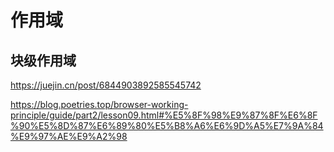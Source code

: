 # 作用域





## 块级作用域

https://juejin.cn/post/6844903892585545742

https://blog.poetries.top/browser-working-principle/guide/part2/lesson09.html#%E5%8F%98%E9%87%8F%E6%8F%90%E5%8D%87%E6%89%80%E5%B8%A6%E6%9D%A5%E7%9A%84%E9%97%AE%E9%A2%98

